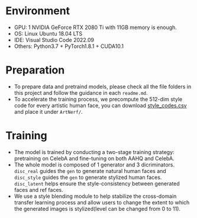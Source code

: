 # Environment
- GPU: 1 NVIDIA GeForce RTX 2080 Ti with 11GB memory is enough.
- OS: Linux Ubuntu 18.04 LTS
- IDE: Visual Studio Code 2022.09
- Others: Python3.7 + PyTorch1.8.1 + CUDA10.1

# Preparation
- To prepare data and pretraind models, please check all the file folders in this project and follow the guidance in each `readme.md`.
- To accelerate the training process, we precompute the 512-dim style code for every artistic human face, you can download [style_codes.csv](https://drive.google.com/file/d/1Y-ZCIDe_uYC4YealGT-jw1iZw66-EZj9/view?usp=sharing) and place it under `ArtNerf/`.

# Training
-  The model is trained by conducting a two-stage training strategy: pretraining on CelebA and fine-tuning on both AAHQ and CelebA.
-  The whole model is composed of 1 generator and 3 dicriminators. `disc_real` guides the `gen` to generate natural human faces and `disc_style` guides the `gen` to generate stylized human faces. `disc_latent` helps ensure the style-consistency between generated faces and ref faces.
-  We use a style blending module to help stabilize the cross-domain transfer learning process and allow users to change the extent to which the generated images is stylized(level can be changed from 0 to 11).


